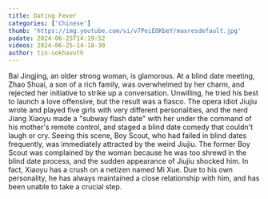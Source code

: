 ```yaml
---
title: Dating Fever
categories: ['Chinese']
thumb: 'https://img.youtube.com/vi/v7PeiEOKbeY/maxresdefault.jpg'
pudate: 2024-06-25T14:19:52
videos: 2024-06-25-14-18-30
author: tin-sokhavuth
---
```

Bai Jingjing, an older strong woman, is glamorous. At a blind date meeting, Zhao Shuai, a son of a rich family, was overwhelmed by her charm, and rejected her initiative to strike up a conversation. Unwilling, he tried his best to launch a love offensive, but the result was a fiasco. The opera idiot Jiujiu wrote and played five girls with very different personalities, and the nerd Jiang Xiaoyu made a "subway flash date" with her under the command of his mother's remote control, and staged a blind date comedy that couldn't laugh or cry. Seeing this scene, Boy Scout, who had failed in blind dates frequently, was immediately attracted by the weird Jiujiu. The former Boy Scout was complained by the woman because he was too shrewd in the blind date process, and the sudden appearance of Jiujiu shocked him. In fact, Xiaoyu has a crush on a netizen named Mi Xue. Due to his own personality, he has always maintained a close relationship with him, and has been unable to take a crucial step.
